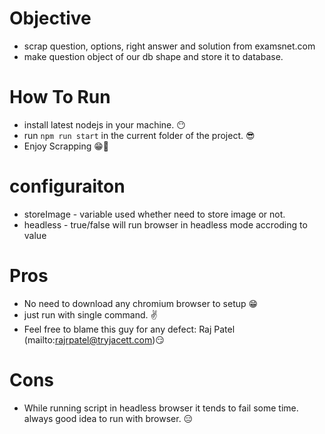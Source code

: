 # Objective
 - scrap question, options, right answer and solution from examsnet.com
 - make question object of our db shape and store it to database. 

# How To Run 
- install latest nodejs in your machine. 😶
- run `npm run start` in the current folder of the project. 😎
- Enjoy Scrapping 😁🥳

# configuraiton 
- storeImage - variable used whether need to store image or not. 
- headless - true/false will run browser in headless mode accroding to value 

# Pros 
- No need to download any chromium browser to setup 😁
- just run with single command. ✌️
- Feel free to blame this guy for any defect: Raj Patel (mailto:rajrpatel@tryjacett.com)😏

# Cons
- While running script in headless browser it tends to fail some time. always good idea to run with browser. 😑


